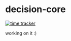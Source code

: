 # decision-core

[![time tracker](https://wakatime.com/badge/github/mohammadjavad948/decision-core.svg)](https://wakatime.com/badge/github/mohammadjavad948/decision-core)

working on it :)
